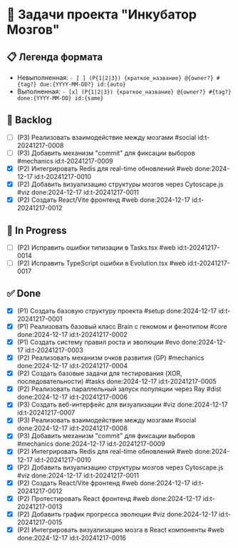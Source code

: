 # 🧠 Задачи проекта "Инкубатор Мозгов"

## 📋 Легенда формата
- Невыполненная: `- [ ] (P{1|2|3}) {краткое_название} @{owner?} #{tag?} due:{YYYY-MM-DD?} id:{auto}`
- Выполненная: `- [x] (P{1|2|3}) {краткое_название} @{owner?} #{tag?} done:{YYYY-MM-DD} id:{same}`

## 🚀 Backlog
- [ ] (P3) Реализовать взаимодействие между мозгами #social id:t-20241217-0008
- [ ] (P3) Добавить механизм "commit" для фиксации выборов #mechanics id:t-20241217-0009
- [x] (P2) Интегрировать Redis для real-time обновлений #web done:2024-12-17 id:t-20241217-0010
- [x] (P2) Добавить визуализацию структуры мозгов через Cytoscape.js #viz done:2024-12-17 id:t-20241217-0011
- [x] (P2) Создать React/Vite фронтенд #web done:2024-12-17 id:t-20241217-0012

## 🔄 In Progress
- [ ] (P2) Исправить ошибки типизации в Tasks.tsx #web id:t-20241217-0014
- [ ] (P2) Исправить TypeScript ошибки в Evolution.tsx #web id:t-20241217-0017

## ✅ Done
- [x] (P1) Создать базовую структуру проекта #setup done:2024-12-17 id:t-20241217-0001
- [x] (P1) Реализовать базовый класс Brain с геномом и фенотипом #core done:2024-12-17 id:t-20241217-0002
- [x] (P1) Создать систему правил роста и эволюции #evo done:2024-12-17 id:t-20241217-0003
- [x] (P2) Реализовать механизм очков развития (GP) #mechanics done:2024-12-17 id:t-20241217-0004
- [x] (P2) Создать базовые задачи для тестирования (XOR, последовательности) #tasks done:2024-12-17 id:t-20241217-0005
- [x] (P2) Реализовать параллельный запуск популяции через Ray #dist done:2024-12-17 id:t-20241217-0006
- [x] (P3) Создать веб-интерфейс для визуализации #viz done:2024-12-17 id:t-20241217-0007
- [x] (P3) Реализовать взаимодействие между мозгами #social done:2024-12-17 id:t-20241217-0008
- [x] (P3) Добавить механизм "commit" для фиксации выборов #mechanics done:2024-12-17 id:t-20241217-0009
- [x] (P2) Интегрировать Redis для real-time обновлений #web done:2024-12-17 id:t-20241217-0010
- [x] (P2) Добавить визуализацию структуры мозгов через Cytoscape.js #viz done:2024-12-17 id:t-20241217-0011
- [x] (P2) Создать React/Vite фронтенд #web done:2024-12-17 id:t-20241217-0012
- [x] (P2) Протестировать React фронтенд #web done:2024-12-17 id:t-20241217-0013
- [x] (P2) Добавить график прогресса эволюции #viz done:2024-12-17 id:t-20241217-0015
- [x] (P2) Интегрировать визуализацию мозга в React компоненты #web done:2024-12-17 id:t-20241217-0016 